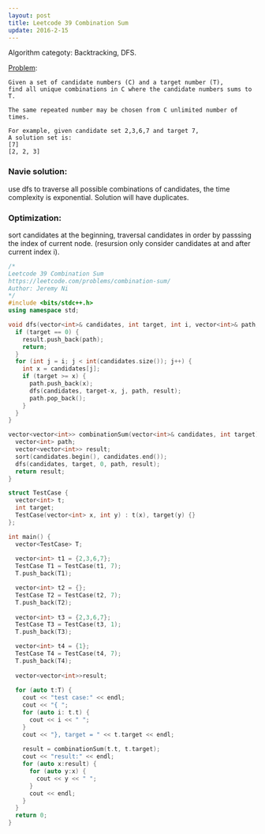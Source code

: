 ```yaml
---
layout: post
title: Leetcode 39 Combination Sum
update: 2016-2-15
---
```


Algorithm categoty: Backtracking, DFS.

[Problem](https://leetcode.com/problems/combination-sum/):

```
Given a set of candidate numbers (C) and a target number (T), 
find all unique combinations in C where the candidate numbers sums to T.

The same repeated number may be chosen from C unlimited number of times.

For example, given candidate set 2,3,6,7 and target 7, 
A solution set is: 
[7] 
[2, 2, 3] 
```

### Navie solution:
use dfs to traverse all possible combinations of candidates, the time complexity is exponential.  Solution will have duplicates.

### Optimization: 
sort candidates at the beginning, traversal candidates in order by passsing the index of current node. (resursion only consider candidates at and after current index i).

```cpp
/*
Leetcode 39 Combination Sum
https://leetcode.com/problems/combination-sum/
Author: Jeremy Ni
*/
#include <bits/stdc++.h>
using namespace std;

void dfs(vector<int>& candidates, int target, int i, vector<int>& path, vector<vector<int>>& result) {
  if (target == 0) {
    result.push_back(path);
    return;
  }
  for (int j = i; j < int(candidates.size()); j++) {
    int x = candidates[j];
    if (target >= x) {
      path.push_back(x);
      dfs(candidates, target-x, j, path, result);
      path.pop_back();
    }
  }
}

vector<vector<int>> combinationSum(vector<int>& candidates, int target) {
  vector<int> path;
  vector<vector<int>> result;
  sort(candidates.begin(), candidates.end());
  dfs(candidates, target, 0, path, result);
  return result;
}

struct TestCase {
  vector<int> t;
  int target;
  TestCase(vector<int> x, int y) : t(x), target(y) {}
};

int main() {
  vector<TestCase> T;
  
  vector<int> t1 = {2,3,6,7};
  TestCase T1 = TestCase(t1, 7); 
  T.push_back(T1);

  vector<int> t2 = {};
  TestCase T2 = TestCase(t2, 7); 
  T.push_back(T2);
  
  vector<int> t3 = {2,3,6,7};
  TestCase T3 = TestCase(t3, 1); 
  T.push_back(T3);

  vector<int> t4 = {1};
  TestCase T4 = TestCase(t4, 7); 
  T.push_back(T4);
  
  vector<vector<int>>result;
  
  for (auto t:T) {
    cout << "test case:" << endl;
    cout << "{ ";
    for (auto i: t.t) {
      cout << i << " ";
    }
    cout << "}, target = " << t.target << endl;
    
    result = combinationSum(t.t, t.target);
    cout << "result:" << endl;
    for (auto x:result) {
      for (auto y:x) {
        cout << y << " ";
      }
      cout << endl;
    }
  }
  return 0;
}
```